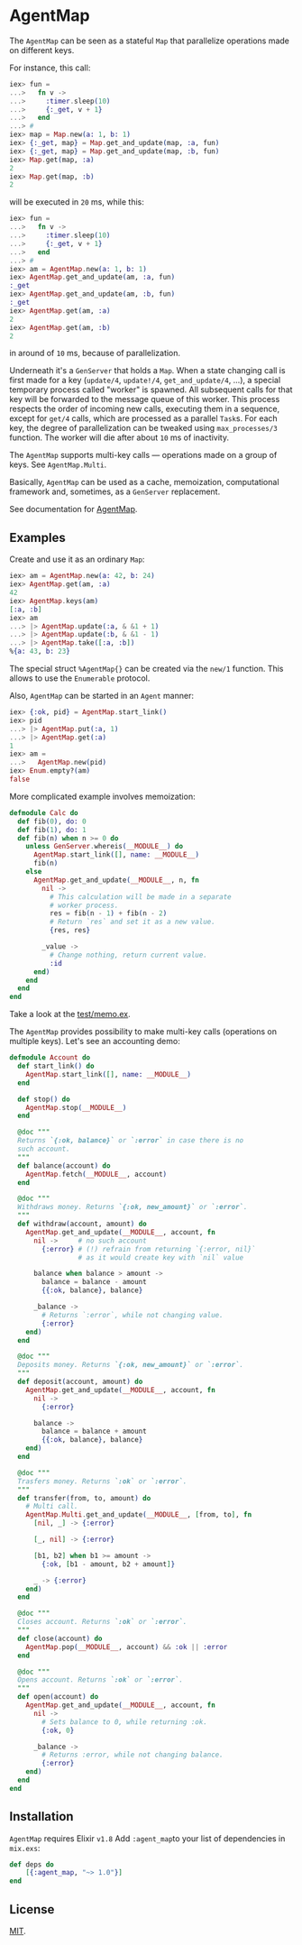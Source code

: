 # AgentMap

The `AgentMap` can be seen as a stateful `Map` that parallelize operations
made on different keys. 

For instance, this call:

```elixir
iex> fun =
...>   fn v ->
...>     :timer.sleep(10)
...>     {:_get, v + 1}
...>   end
...> #
iex> map = Map.new(a: 1, b: 1)
iex> {:_get, map} = Map.get_and_update(map, :a, fun)
iex> {:_get, map} = Map.get_and_update(map, :b, fun)
iex> Map.get(map, :a)
2
iex> Map.get(map, :b)
2
```

will be executed in `20` ms, while this:

```elixir
iex> fun =
...>   fn v ->
...>     :timer.sleep(10)
...>     {:_get, v + 1}
...>   end
...> #
iex> am = AgentMap.new(a: 1, b: 1)
iex> AgentMap.get_and_update(am, :a, fun)
:_get
iex> AgentMap.get_and_update(am, :b, fun)
:_get
iex> AgentMap.get(am, :a)
2
iex> AgentMap.get(am, :b)
2
```

in around of `10` ms, because of parallelization.

Underneath it's a `GenServer` that holds a `Map`. When a state changing call is
first made for a key (`update/4`, `update!/4`, `get_and_update/4`, …), a special
temporary process called "worker" is spawned. All subsequent calls for that key
will be forwarded to the message queue of this worker. This process respects the
order of incoming new calls, executing them in a sequence, except for `get/4`
calls, which are processed as a parallel `Task`s. For each key, the degree of
parallelization can be tweaked using `max_processes/3` function. The worker will
die after about `10` ms of inactivity.

The `AgentMap` supports multi-key calls — operations made on a group of keys.
See `AgentMap.Multi`.

Basically, `AgentMap` can be used as a cache, memoization, computational
framework and, sometimes, as a `GenServer` replacement.

See documentation for [AgentMap](https://hexdocs.pm/agent_map).

## Examples

Create and use it as an ordinary `Map`:

```elixir
iex> am = AgentMap.new(a: 42, b: 24)
iex> AgentMap.get(am, :a)
42
iex> AgentMap.keys(am)
[:a, :b]
iex> am
...> |> AgentMap.update(:a, & &1 + 1)
...> |> AgentMap.update(:b, & &1 - 1)
...> |> AgentMap.take([:a, :b])
%{a: 43, b: 23}
```

The special struct `%AgentMap{}` can be created via the `new/1` function. This
allows to use the `Enumerable` protocol.

Also, `AgentMap` can be started in an `Agent` manner:

```elixir
iex> {:ok, pid} = AgentMap.start_link()
iex> pid
...> |> AgentMap.put(:a, 1)
...> |> AgentMap.get(:a)
1
iex> am = 
...>   AgentMap.new(pid)
iex> Enum.empty?(am)
false
```

More complicated example involves memoization:

```elixir
defmodule Calc do
  def fib(0), do: 0
  def fib(1), do: 1
  def fib(n) when n >= 0 do
    unless GenServer.whereis(__MODULE__) do
      AgentMap.start_link([], name: __MODULE__)
      fib(n)
    else
      AgentMap.get_and_update(__MODULE__, n, fn
        nil ->
          # This calculation will be made in a separate
          # worker process.
          res = fib(n - 1) + fib(n - 2)
          # Return `res` and set it as a new value.
          {res, res}

        _value ->
          # Change nothing, return current value.
          :id
      end)
    end
  end
end
```

Take a look at the
[test/memo.ex](https://github.com/zergera/agent_map/blob/master/test/memo.ex).

The `AgentMap` provides possibility to make multi-key calls (operations on
multiple keys). Let's see an accounting demo:

```elixir
defmodule Account do
  def start_link() do
    AgentMap.start_link([], name: __MODULE__)
  end

  def stop() do
    AgentMap.stop(__MODULE__)
  end

  @doc """
  Returns `{:ok, balance}` or `:error` in case there is no
  such account.
  """
  def balance(account) do
    AgentMap.fetch(__MODULE__, account)
  end

  @doc """
  Withdraws money. Returns `{:ok, new_amount}` or `:error`.
  """
  def withdraw(account, amount) do
    AgentMap.get_and_update(__MODULE__, account, fn
      nil ->     # no such account
        {:error} # (!) refrain from returning `{:error, nil}`
                 # as it would create key with `nil` value

      balance when balance > amount ->
        balance = balance - amount
        {{:ok, balance}, balance}

      _balance ->
        # Returns `:error`, while not changing value.
        {:error}
    end)
  end

  @doc """
  Deposits money. Returns `{:ok, new_amount}` or `:error`.
  """
  def deposit(account, amount) do
    AgentMap.get_and_update(__MODULE__, account, fn
      nil ->
        {:error}

      balance ->
        balance = balance + amount
        {{:ok, balance}, balance}
    end)
  end

  @doc """
  Trasfers money. Returns `:ok` or `:error`.
  """
  def transfer(from, to, amount) do
    # Multi call.
    AgentMap.Multi.get_and_update(__MODULE__, [from, to], fn
      [nil, _] -> {:error}

      [_, nil] -> {:error}

      [b1, b2] when b1 >= amount ->
        {:ok, [b1 - amount, b2 + amount]}

      _ -> {:error}
    end)
  end

  @doc """
  Closes account. Returns `:ok` or `:error`.
  """
  def close(account) do
    AgentMap.pop(__MODULE__, account) && :ok || :error
  end

  @doc """
  Opens account. Returns `:ok` or `:error`.
  """
  def open(account) do
    AgentMap.get_and_update(__MODULE__, account, fn
      nil ->
        # Sets balance to 0, while returning :ok.
        {:ok, 0}

      _balance ->
        # Returns :error, while not changing balance.
        {:error}
    end)
  end
end
```

## Installation

`AgentMap` requires Elixir `v1.8` Add `:agent_map`to your list of dependencies
in `mix.exs`:

```elixir
def deps do
    [{:agent_map, "~> 1.0"}]
end
```

## License

[MIT](https://github.com/zergera/agent_map/blob/dev/LICENSE).
